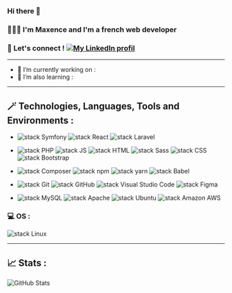 ### Hi there 👋
### 👩🏼‍💻 I'm Maxence and I'm a french web developer
### 🤝 Let's connect ! [![My LinkedIn profil](https://img.shields.io/badge/LinkedIn-0A66C2.svg?style=plastic&logo=LinkedIn)](https://www.linkedin.com/in/maxence-royer/)

*****************

- 🔭 I’m currently working on : 
- 🌱 I’m also learning : 

*****************

## 🪄 Technologies, Languages, Tools and Environments :

- ![stack Symfony](https://img.shields.io/badge/Symfony-000000.svg?style=plastic&logo=Symfony) ![stack React](https://img.shields.io/badge/React-61DAFB.svg?style=plastic&logo=React&logoColor=black) ![stack Laravel](https://img.shields.io/badge/Laravel-FF2D20.svg?style=plastic&logo=Laravel&logoColor=white)


- ![stack PHP](https://img.shields.io/badge/PHP-777BB4.svg?style=plastic&logo=PHP&logoColor=white) ![stack JS](https://img.shields.io/badge/JavaScript-F7DF1E.svg?style=plastic&logo=JavaScript&logoColor=black) ![stack HTML](https://img.shields.io/badge/HTML5-E34F26.svg?style=plastic&logo=HTML5&logoColor=white) ![stack Sass](https://img.shields.io/badge/Sass-CC6699.svg?style=plastic&logo=Sass&logoColor=white) ![stack CSS](https://img.shields.io/badge/CSS3-1572B6.svg?style=plastic&logo=CSS3&logoColor=white) ![stack Bootstrap](https://img.shields.io/badge/Bootstrap-7952B3.svg?style=plastic&logo=Bootstrap&logoColor=white)


- ![stack Composer](https://img.shields.io/badge/Composer-885630.svg?style=plastic&logo=Composer&logoColor=white) ![stack npm](https://img.shields.io/badge/npm-CB3837.svg?style=plastic&logo=npm) ![stack yarn](https://img.shields.io/badge/yarn-2C8EBB.svg?style=plastic&logo=yarn&logoColor=white) ![stack Babel](https://img.shields.io/badge/Babel-F9DC3E.svg?style=plastic&logo=Babel&logoColor=black) 


- ![stack Git](https://img.shields.io/badge/Git-F05032.svg?style=plastic&logo=Git&logoColor=white) ![stack GitHub](https://img.shields.io/badge/GitHub-181717.svg?style=plastic&logo=GitHub) ![stack Visual Studio Code](https://img.shields.io/badge/Visual%20Studio%20Code-007ACC.svg?style=plastic&logo=Visual-Studio-Code) ![stack Figma](https://img.shields.io/badge/Figma-F24E1E.svg?style=plastic&logo=Figma&logoColor=white)


- ![stack MySQL](https://img.shields.io/badge/MySQL-4479A1.svg?style=plastic&logo=MySQL&logoColor=white) ![stack Apache](https://img.shields.io/badge/Apache-D22128.svg?style=plastic&logo=Apache) ![stack Ubuntu](https://img.shields.io/badge/Ubuntu-E95420.svg?style=plastic&logo=Ubuntu&logoColor=white) ![stack Amazon AWS](https://img.shields.io/badge/Amazon%20AWS-232F3E.svg?style=plastic&logo=Amazon-AWS)


### 💻 OS :  
![stack Linux](https://img.shields.io/badge/Linux-FCC624.svg?style=plastic&logo=Linux&logoColor=black) 
*****************




## 📈 Stats :
![GitHub Stats](https://github-readme-stats.vercel.app/api?username=max-ans&show_icons=true)


<!--
**max-ans/max-ans** is a ✨ _special_ ✨ repository because its `README.md` (this file) appears on your GitHub profile.

Here are some ideas to get you started:

- 🔭 I’m currently working on ...
- 🌱 I’m currently learning ...
- 👯 I’m looking to collaborate on ...
- 🤔 I’m looking for help with ...
- 💬 Ask me about ...
- 📫 How to reach me: ...
- 😄 Pronouns: ...
- ⚡ Fun fact: ...
-->
